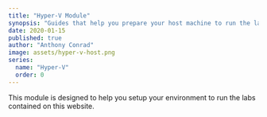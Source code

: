 ```yaml
---
title: "Hyper-V Module"
synopsis: "Guides that help you prepare your host machine to run the labs"
date: 2020-01-15
published: true
author: "Anthony Conrad"
image: assets/hyper-v-host.png
series:
  name: "Hyper-V"
  order: 0
---
```


This module is designed to help you setup your environment to run the labs contained on this website.